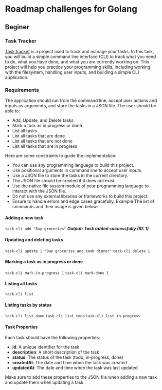 # Roadmap challenges for Golang
## Beginer
### Task Tracker
[Task tracker](https://roadmap.sh/projects/task-tracker) is a project used to track and manage your tasks. In this task, you will build a simple command line interface (CLI) to track what you need to do, what you have done, and what you are currently working on. This project will help you practice your programming skills, including working with the filesystem, handling user inputs, and building a simple CLI application.
### Requirements
The application should run from the command line, accept user actions and inputs as arguments, and store the tasks in a JSON file. The user should be able to:
- Add, Update, and Delete tasks
- Mark a task as in progress or done
- List all tasks
- List all tasks that are done
- List all tasks that are not done
- List all tasks that are in progress

Here are some constraints to guide the implementation:
- You can use any programming language to build this project.
- Use positional arguments in command line to accept user inputs.
- Use a JSON file to store the tasks in the current directory.
- The JSON file should be created if it does not exist.
- Use the native file system module of your programming language to interact with the JSON file.
- Do not use any external libraries or frameworks to build this project.
- Ensure to handle errors and edge cases gracefully.
Example
The list of commands and their usage is given below:

#### Adding a new task
`task-cli add "Buy groceries"`
***Output: Task added successfully (ID: 1)***

#### Updating and deleting tasks
`task-cli update 1 "Buy groceries and cook dinner"`
`task-cli delete 1`

#### Marking a task as in progress or done
`task-cli mark-in-progress 1`
`task-cli mark-done 1`

#### Listing all tasks
`task-cli list`

#### Listing tasks by status
`task-cli list done`
`task-cli list todo`
`task-cli list in-progress`

#### Task Properties
Each task should have the following properties:
- **id**: A unique identifier for the task
- **description**: A short description of the task
- **status**: The status of the task (todo, in-progress, done)
- **createdAt**: The date and time when the task was created
- **updatedAt**: The date and time when the task was last updated

Make sure to add these properties to the JSON file when adding a new task and update them when updating a task.
